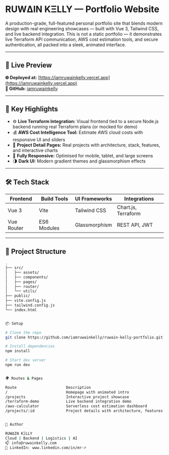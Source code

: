 # RUWΔIN KΞLLY — Portfolio Website

A production-grade, full-featured personal portfolio site that blends modern design with real engineering showcases — built with Vue 3, Tailwind CSS, and live backend integration. This is not a static portfolio — it demonstrates live Terraform API communication, AWS cost estimation tools, and secure authentication, all packed into a sleek, animated interface.

---

## 🚀 Live Preview

**🌐 Deployed at:** [https://iamruwainkelly.vercel.app](https://iamruwainkelly.vercel.app)  
**🎯 GitHub:** [iamruwainkelly](https://github.com/iamruwainkelly)

---

## 🧠 Key Highlights

- ⚙️ **Live Terraform Integration:** Visual frontend tied to a secure Node.js backend running real Terraform plans (or mocked for demo)
- 💰 **AWS Cost Intelligence Tool:** Estimate AWS cloud costs with responsive UI and sliders
- 📂 **Project Detail Pages:** Real projects with architecture, stack, features, and interactive charts
- 📱 **Fully Responsive:** Optimised for mobile, tablet, and large screens
- 🌗 **Dark UI:** Modern gradient themes and glassmorphism effects

---

## 🛠️ Tech Stack

| Frontend     | Build Tools     | UI Frameworks   | Integrations       |
|--------------|-----------------|------------------|---------------------|
| Vue 3        | Vite            | Tailwind CSS     | Chart.js, Terraform |
| Vue Router   | ES6 Modules     | Glassmorphism    | REST API, JWT       |

---

## 📁 Project Structure

```bash
.
├── src/
│   ├── assets/
│   ├── components/
│   ├── pages/
│   ├── router/
│   └── utils/
├── public/
├── vite.config.js
├── tailwind.config.js
└── index.html


📦 Setup

# Clone the repo
git clone https://github.com/iamruwainkelly/ruwain-kelly-portfolio.git

# Install dependencies
npm install

# Start dev server
npm run dev


🌍 Routes & Pages

Route                      Description
/                          Homepage with animated intro
/projects                  Interactive project showcase
/terraform-demo            Live backend integration demo
/aws-calculator            Serverless cost estimation dashboard
/projects/:id              Project details with architecture, features


🧠 Author

RUWΔIN KΞLLY
Cloud | Backend | Logistics | AI
📫 info@ruwainkelly.com
🔗 LinkedIn: www.linkedin.com/in/mr-r



















